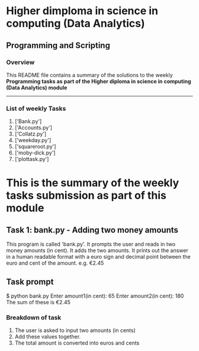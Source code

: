 # Higher dimploma in science in computing (Data Analytics)
## Programming and Scripting

### Overview
This README file contains a summary of the 
solutions to the weekly **Programming tasks as part of the Higher diploma in science in computing (Data Analytics) module**

---

### List of weekly Tasks
1. ['Bank.py']
2. ['Accounts.py']
3. ['Collatz.py']
4. ['weekday.py']
5. ['squareroot.py']
6. ['moby-dick.py']
7. ['plottask.py']


# This is the summary of the weekly tasks submission as part of this module

## Task 1: bank.py - Adding two money amounts
  This program is called 'bank.py'. It prompts the user and reads in two money amounts (in cent). It adds the two amounts. It prints out the answer in a human readable format with a euro sign and decimal point between the euro and cent of the amount. e.g. €2.45
## Task prompt
$ python bank.py
Enter amount1(in cent): 65
Enter amount2(in cent): 180
The sum of these is €2.45
### Breakdown of task
1. The user is asked to input two amounts (in cents)
2. Add these values together.
3. The total amount is converted into euros and cents
